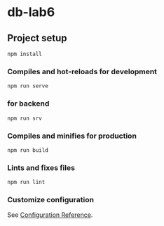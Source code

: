 # db-lab6

## Project setup
```
npm install
```

### Compiles and hot-reloads for development 
```
npm run serve
```

### for backend 
```
npm run srv
```

### Compiles and minifies for production
```
npm run build
```

### Lints and fixes files
```
npm run lint
```

### Customize configuration
See [Configuration Reference](https://cli.vuejs.org/config/).
